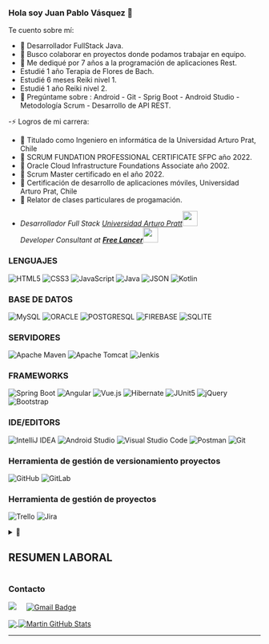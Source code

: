 <!--
**pablovasquezv/pablovasquezv** is a ✨ _special_ ✨ repository because its `README.md` (this file) appears on your GitHub profile.

 Here are some ideas to get you started:

- 🔭 I’m currently working on ...
- 🌱 I’m currently learning ...
- 👯 I’m looking to collaborate on ...
- 🤔 I’m looking for help with ...
- 💬 Ask me about ...
- 📫 How to reach me: ...
- 😄 Pronouns: ...
- ⚡ Fun fact: ...
https://img.shields.io/badge/Java%20-blue?cacheSeconds=3200
-->
### Hola soy Juan Pablo Vásquez 👋
Te cuento sobre mí:

- 🔭 Desarrollador FullStack Java. 
- 👯 Busco colaborar en proyectos donde podamos trabajar en equipo.
- 🤔 Me dediqué por 7 años a la programación de aplicaciones Rest.
-    Estudié 1 año Terapia de Flores de Bach.
-    Estudié 6 meses Reiki nivel 1.
-    Estudié 1 año Reiki nivel 2.
- 💬 Pregúntame sobre :  Android - Git - Sprig Boot - Android Studio - Metodología Scrum - Desarrollo de API REST.

-⚡ Logros de mi carrera: 
* 🌱 Titulado como Ingeniero en informática de la Universidad Arturo Prat, Chile
* 🌱 SCRUM FUNDATION PROFESSIONAL CERTIFICATE SFPC año 2022.
* 🌱 Oracle Cloud Infrastructure Foundations Associate año 2002.
* 🌱 Scrum Master certificado en el año 2022.
* 🌱 Certificación de desarrollo de aplicaciones móviles, Universidad Arturo Prat, Chile
* 🔭 Relator de clases particulares de progamación.
* <p><em>Desarrollador Full Stack <a href="https://www.unap.cl/prontus_unap/site/edic/base/port/inicio.html">Universidad Arturo Pratt</a><img src="https://media.giphy.com/media/fYSnHlufseco8Fh93Z/giphy.gif" width="30"></br>Developer Consultant at <a href="https://https://www.soyfreelancer.com/blog/emprendedurismo/que-es-un-freelancer/"><b> Free Lancer</b></a><img src="https://media.giphy.com/media/WUlplcMpOCEmTGBtBW/giphy.gif" width="30"> 
</em></p>


### LENGUAJES
![HTML5](https://img.shields.io/static/v1?style=for-the-badge&message=HTML5&color=E34F26&logo=HTML5&logoColor=FFFFFF&label=)
![CSS3](https://img.shields.io/static/v1?style=for-the-badge&message=CSS3&color=1572B6&logo=CSS3&logoColor=FFFFFF&label=)
![JavaScript](https://img.shields.io/static/v1?style=for-the-badge&message=JavaScript&color=222222&logo=JavaScript&logoColor=F7DF1E&label=) 
![Java](https://img.shields.io/static/v1?style=for-the-badge&message=Java&color=4479A1&logo=Java&logoColor=FFFFFF&label=)
![JSON](https://img.shields.io/static/v1?style=for-the-badge&message=JSON&color=000000&logo=JSON&logoColor=FFFFFF&label=)
![Kotlin](https://img.shields.io/static/v1?style=for-the-badge&message=Kotlin&color=7952B3&logo=Kotlin&logoColor=FFFFFF&label=)


### BASE DE DATOS
![MySQL](https://img.shields.io/static/v1?style=for-the-badge&message=MySQL&color=4479A1&logo=MySQL&logoColor=FFFFFF&label=)
![ORACLE](https://img.shields.io/static/v1?style=for-the-badge&message=ORACLE&color=C71A36&logo=ORACLE&logoColor=FFFFFF&label=)
![POSTGRESQL](https://img.shields.io/static/v1?style=for-the-badge&message=PostgreSQL&color=4479A1&logo=PostgreSQL&logoColor=FFFFFF&label=)
![FIREBASE](https://img.shields.io/static/v1?style=for-the-badge&message=FIREBASE&color=4479A1&logo=FIREBASE&logoColor=FFFFFF&label=)
![SQLITE](https://img.shields.io/static/v1?style=for-the-badge&message=SQLITE&color=4479A1&logo=SQLITE&logoColor=FFFFFF&label=)

### SERVIDORES
![Apache Maven](https://img.shields.io/static/v1?style=for-the-badge&message=Apache+Maven&color=C71A36&logo=Apache+Maven&logoColor=FFFFFF&label=)
![Apache Tomcat](https://img.shields.io/static/v1?style=for-the-badge&message=Apache+Tomcat&color=222222&logo=Apache+Tomcat&logoColor=F8DC75&label=)
![Jenkis](https://img.shields.io/static/v1?style=for-the-badge&message=Jenkins&color=C71A36&logo=Jenkins&logoColor=FFFFFF&label=)

### FRAMEWORKS
![Spring Boot](https://img.shields.io/static/v1?style=for-the-badge&message=Spring+Boot&color=6DB33F&logo=Spring+Boot&logoColor=FFFFFF&label=)
![Angular](https://img.shields.io/static/v1?style=for-the-badge&message=Angular&color=C71A36&logo=Angular&logoColor=FFFFFF&label=)
![Vue.js](https://img.shields.io/static/v1?style=for-the-badge&message=Vuej.js&color=6DB33F&logo=Vue.js&logoColor=FFFFFF&label=)
![Hibernate](https://img.shields.io/static/v1?style=for-the-badge&message=Hibernate&color=59666C&logo=Hibernate&logoColor=FFFFFF&label=)
![JUnit5](https://img.shields.io/static/v1?style=for-the-badge&message=JUnit5&color=25A162&logo=JUnit5&logoColor=FFFFFF&label=)
![jQuery](https://img.shields.io/static/v1?style=for-the-badge&message=jQuery&color=0769AD&logo=jQuery&logoColor=FFFFFF&label=)
![Bootstrap](https://img.shields.io/static/v1?style=for-the-badge&message=Bootstrap&color=7952B3&logo=Bootstrap&logoColor=FFFFFF&label=)

### IDE/EDITORS

![IntelliJ IDEA](https://img.shields.io/badge/IntelliJIDEA-000000.svg?style=for-the-badge&logo=intellij-idea&logoColor=white)
![Android Studio](https://img.shields.io/badge/android%20studio-346ac1?style=for-the-badge&logo=android%20studio&logoColor=white)
![Visual Studio Code](https://img.shields.io/badge/Visual%20Studio%20Code-0078d7.svg?style=for-the-badge&logo=visual-studio-code&logoColor=white)
![Postman](https://img.shields.io/static/v1?style=for-the-badge&message=Postman&color=FF6C37&logo=Postman&logoColor=FFFFFF&label=)
![Git](https://img.shields.io/static/v1?style=for-the-badge&message=Git&color=F05032&logo=Git&logoColor=FFFFFF&label=)

### Herramienta de gestión de versionamiento proyectos
![GitHub](https://img.shields.io/static/v1?style=for-the-badge&message=GitHub&color=181717&logo=GitHub&logoColor=FFFFFF&label=)
![GitLab](https://img.shields.io/static/v1?style=for-the-badge&message=GitLab&color=FF6C37&logo=GitLab&logoColor=FFFFFF&label=)

### Herramienta de gestión de proyectos
![Trello](https://img.shields.io/static/v1?style=for-the-badge&message=Trello&color=0052CC&logo=Trello&logoColor=FFFFFF&label=)
![Jira](https://img.shields.io/static/v1?style=for-the-badge&message=Jira&color=0052CC&logo=Jira&logoColor=FFFFFF&label=)
 
<details>
  <summary>📃<h2> RESUMEN LABORAL</h2> </summary>


## EXPERIENCIA
<img align="right" src="https://img.shields.io/badge/Github-181717?logo=github&logoColor=white" />
<img height="30"  align="right" src="https://user-images.githubusercontent.com/25181517/117201156-9a724800-adec-11eb-9a9d-3cd0f67da4bc.png" />
<img height="30" align="right" src="https://user-images.githubusercontent.com/25181517/183891303-41f257f8-6b3d-487c-aa56-c497b880d0fb.png">
<img height="30" align="right" src="https://user-images.githubusercontent.com/25181517/117207242-07d5a700-adf4-11eb-975e-be04e62b984b.png">
<img height="30" align="right" src="https://user-images.githubusercontent.com/25181517/117533873-484d4480-afef-11eb-9fad-67c8605e3592.png">
<img height="30" align="right" src="https://user-images.githubusercontent.com/25181517/183892181-ad32b69e-3603-418c-b8e7-99e976c2a784.png">
<img height="30" align="right" src="https://user-images.githubusercontent.com/25181517/190229463-87fa862f-ccf0-48da-8023-940d287df610.png">


- 👨‍💻 **Cross Mobile Developer**\
📆 2024 - moment\
📍 **AB InBev** - SANTIAGO/ CHILE
<img align="right" src="https://img.shields.io/badge/Github-181717?logo=github&logoColor=white" />
<img height="30"  align="right" src="https://user-images.githubusercontent.com/25181517/117201156-9a724800-adec-11eb-9a9d-3cd0f67da4bc.png" />
<img height="30" align="right" src="https://user-images.githubusercontent.com/25181517/183891303-41f257f8-6b3d-487c-aa56-c497b880d0fb.png">
<img height="30" align="right" src="https://user-images.githubusercontent.com/25181517/117207242-07d5a700-adf4-11eb-975e-be04e62b984b.png">
<img height="30" align="right" src="https://user-images.githubusercontent.com/25181517/117533873-484d4480-afef-11eb-9fad-67c8605e3592.png">
<img height="30" align="right" src="https://user-images.githubusercontent.com/25181517/183892181-ad32b69e-3603-418c-b8e7-99e976c2a784.png">
<img height="30" align="right" src="https://user-images.githubusercontent.com/25181517/190229463-87fa862f-ccf0-48da-8023-940d287df610.png">

- 👨‍💻 **Developer Full Stack Proyecto Vulnerabilidades Web **\
📆 2022 Abr - 2023 dic\
📍 **Banchile 2022** - SANTIAGO/ CHILE
<img align="right" src="https://img.shields.io/badge/Github-181717?logo=github&logoColor=white" />
<img height="30"  align="right" src="https://user-images.githubusercontent.com/25181517/117201156-9a724800-adec-11eb-9a9d-3cd0f67da4bc.png" />
 
- 👨‍💻 **Developer FullStack Sistema RALF**\
📆 2022 ene - dic/2022\
📍 **Instituto de seguridad laboral** - SANTIAGO/ CHILE.
<img align="right" src="https://img.shields.io/badge/Github-181717?logo=github&logoColor=white" />
<img height="30"  align="right" src="https://user-images.githubusercontent.com/25181517/117201156-9a724800-adec-11eb-9a9d-3cd0f67da4bc.png" />
<img height="30" align="right" src="https://user-images.githubusercontent.com/25181517/183891303-41f257f8-6b3d-487c-aa56-c497b880d0fb.png">
<img align="right" src="https://img.shields.io/badge/C Sharp-239120?logo=c-sharp&logoColor=white" />
<img align="right" src="https://img.shields.io/badge/Xamarin%20Forms-3498DB?logo=xamarin&logoColor=white" />
<img align="right" src="https://img.shields.io/badge/PHP-777BB4?logo=php&logoColor=white" />



- 👨‍💻 **Developer FullStack Sistema CeroPapel**\
📆 2021 feb - dici/2021\
📍 **Ministerio de Salud** - SANTIAGO/ CHILE
<img height="20"  align="right" src="https://user-images.githubusercontent.com/25181517/117201156-9a724800-adec-11eb-9a9d-3cd0f67da4bc.png" />
<img align="right" src="https://img.shields.io/badge/Azure-0089D6?logo=microsoft-azure&logoColor=white" />
<img align="right" src="https://img.shields.io/badge/SQL%20Server-CC2927?logo=microsoft-sql-server&logoColor=white" />
<img align="right" src="https://img.shields.io/badge/Github-181717?logo=github&logoColor=white" />
<img align="right" src="https://img.shields.io/badge/C Sharp-239120?logo=c-sharp&logoColor=white" />
<img align="right" src="https://img.shields.io/badge/UWP-0089D6?logo=microsoft&logoColor=white" />
<img align="right" src="https://img.shields.io/badge/Xamarin%20Forms-3498DB?logo=xamarin&logoColor=white" />

- 👨‍💻 **Sistema Interno de Everis Center**\
📆 2020 - 2021\
📍 **EVERIS CENTER** - TEMUCO, CHILE
<img align="right" src="https://img.shields.io/badge/Github-181717?logo=github&logoColor=white" />
<img height="20"  align="right" src="https://user-images.githubusercontent.com/25181517/117201156-9a724800-adec-11eb-9a9d-3cd0f67da4bc.png" />
<img align="right" src="https://img.shields.io/badge/SQL%20Server-CC2927?logo=microsoft-sql-server&logoColor=white" />
<img align="right" src="https://img.shields.io/badge/C Sharp-239120?logo=c-sharp&logoColor=white" />
<img align="right" src="https://img.shields.io/badge/html5-E34F26?logo=html5&logoColor=white" />
<img align="right" src="https://img.shields.io/badge/css3-1572B6?logo=css3&logoColor=white" />
<img align="right" src="https://img.shields.io/badge/bootstrap-563D7C?logo=bootstrap&logoColor=white" />

- 👨‍💻 ** Mecánico Soldador**\
📆 2015 - 2017\
📍 ** Miges** - Concepción, Chile.

<img align="right" src="https://img.shields.io/badge/Windows-0078D6?logo=windows&logoColor=white" />
<img align="right" src="https://img.shields.io/badge/Microsoft%20Excel-217346?logo=microsoft-excel&logoColor=white" />
<img align="right" src="https://img.shields.io/badge/Microsoft%20Office-D83B01?logo=microsoft-office&logoColor=white" />
<img align="right" src="https://img.shields.io/badge/SAP-0FAAFF?logo=sap&logoColor=white" />


- 👨‍💻 ** Maestro soldador**\
📆 2004 - 2015\
📍 ** Estructuras metálicas Vásquez S.A** - Traiguen, Chile


</details>






### Contacto
<a href="https://www.linkedin.com/in/juan-pablo-vasquez-vasquez-8a9693206"><img src="https://img.shields.io/badge/linkedin-%230077B5.svg?&style=for-the-badge&logo=linkedin&logoColor=white" /></a>&nbsp;&nbsp;&nbsp;&nbsp;
[![Gmail Badge](https://img.shields.io/badge/-pablo1986vaquez@gmail.com-c14438?style=flat-square&logo=Gmail&logoColor=white&link=mailto:pablo1986vasquez@gmail.com)](mailto:pablo1986vasquez@gmail.com)



<a href="https://github.com/pablovasquezv/pablovasquezv">
  <img align="center" src="https://github-readme-stats.vercel.app/api/top-langs/?username=pablovasquezv&hide=java,html,tex&title_color=ffffff&text_color=c9cacc&icon_color=2bbc8a&bg_color=1d1f21&langs_count=3" />
</a>
<a href="https://github.com/pablovasquezv/pablovasquezv">
  <img align="center" src="https://github-readme-stats.vercel.app/api?username=pablovasquezv&show_icons=true&line_height=27&count_private=true&title_color=ffffff&text_color=c9cacc&icon_color=2bbc8a&bg_color=1d1f21" alt="Martin GitHub Stats" />
</a>
<hr>
<br/>


